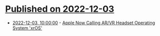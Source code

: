 # [Published on 2022-12-03](index.md)

* [2022-12-03, 10:00:00](https://apple.slashdot.org/story/22/12/03/0034221/apple-now-calling-arvr-headset-operating-system-xros?utm_source=rss1.0mainlinkanon&utm_medium=feed) - [Apple Now Calling AR/VR Headset Operating System 'xrOS'](https://apple.slashdot.org/story/22/12/03/0034221/apple-now-calling-arvr-headset-operating-system-xros?utm_source=rss1.0mainlinkanon&utm_medium=feed)
